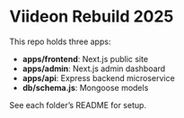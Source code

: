 # Viideon Rebuild 2025

This repo holds three apps:

- **apps/frontend**: Next.js public site
- **apps/admin**: Next.js admin dashboard
- **apps/api**: Express backend microservice
- **db/schema.js**: Mongoose models

See each folder’s README for setup.
